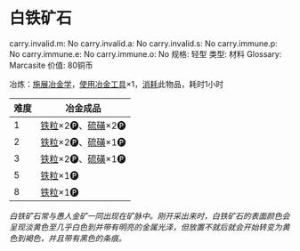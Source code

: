 # 白铁矿石

carry.invalid.m: No
carry.invalid.a: No
carry.invalid.s: No
carry.immune.p: No
carry.immune.e: No
carry.immune.o: No
规格: 轻型
类型: 材料
Glossary: Marcasite
价值: 80铜币

<aside>

冶炼：[施展](https://www.notion.so/1b3d619a067b80f38dccf027f026b32f?pvs=21)[冶金学](https://www.notion.so/1d4d619a067b8050bb96cde95147e0a7?pvs=21)，[使用](https://www.notion.so/1b3d619a067b80bbbbacd6817c707325?pvs=21)[冶金工具](%E5%86%B6%E9%87%91%E5%B7%A5%E5%85%B7%201d4d619a067b8092b3e9fda42e4da44e.md)×1，[消耗](https://www.notion.so/1b3d619a067b80789d16e44120e1be39?pvs=21)此物品，耗时1小时

| **难度** | 冶金成品 |
| --- | --- |
| 1 | [铁粒](%E9%93%81%E7%B2%92%201d4d619a067b80daa891ce4ffe9bc77d.md)×2🅟、[硫磺](%E7%A1%AB%E7%A3%BA%201b5d619a067b80daae78fdda36a32bf6.md)×2🅟 |
| 2 | [铁粒](%E9%93%81%E7%B2%92%201d4d619a067b80daa891ce4ffe9bc77d.md)×2🅟、[硫磺](%E7%A1%AB%E7%A3%BA%201b5d619a067b80daae78fdda36a32bf6.md)×1🅟 |
| 3 | [铁粒](%E9%93%81%E7%B2%92%201d4d619a067b80daa891ce4ffe9bc77d.md)×2🅟、[硫磺](%E7%A1%AB%E7%A3%BA%201b5d619a067b80daae78fdda36a32bf6.md)×1🅟 |
| 5 | [铁粒](%E9%93%81%E7%B2%92%201d4d619a067b80daa891ce4ffe9bc77d.md)×1🅟 |
| 8 | [铁粒](%E9%93%81%E7%B2%92%201d4d619a067b80daa891ce4ffe9bc77d.md)×1🅟 |
</aside>

*白铁矿石常与愚人金矿一同出现在矿脉中。刚开采出来时，白铁矿石的表面颜色会呈现淡黄色至几乎白色到并带有明亮的金属光泽，但放置不就后就会开始转变为黄色到褐色，并且带有黑色的条痕。*